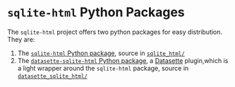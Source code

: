 # `sqlite-html` Python Packages

The `sqlite-html` project offers two python packages for easy distribution. They are:

1. The [`sqlite-html` Python package](https://pypi.org/project/sqlite-html/), source in [`sqlite_html/`](./sqlite_html/README.md)
2. The [`datasette-sqlite-html` Python package](https://pypi.org/project/sqlite-html/), a [Datasette](https://datasette.io/) plugin,which is a light wrapper around the `sqlite-html` package, source in [`datasette_sqlite_html/`](./datasette_sqlite_html/README.md)
